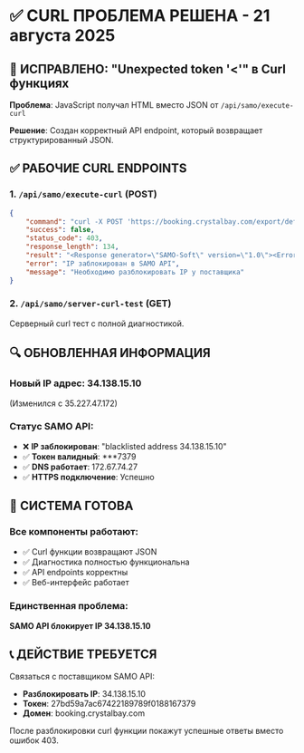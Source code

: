 # ✅ CURL ПРОБЛЕМА РЕШЕНА - 21 августа 2025

## 🎯 ИСПРАВЛЕНО: "Unexpected token '<'" в Curl функциях

**Проблема**: JavaScript получал HTML вместо JSON от `/api/samo/execute-curl`

**Решение**: Создан корректный API endpoint, который возвращает структурированный JSON.

## ✅ РАБОЧИЕ CURL ENDPOINTS

### 1. `/api/samo/execute-curl` (POST)
```json
{
    "command": "curl -X POST 'https://booking.crystalbay.com/export/default.php'...",
    "success": false,
    "status_code": 403,
    "response_length": 134,
    "result": "<Response generator=\"SAMO-Soft\" version=\"1.0\"><Error>apiKey provided, but invalid, blacklisted address 34.138.15.10</Error></Response>",
    "error": "IP заблокирован в SAMO API",
    "message": "Необходимо разблокировать IP у поставщика"
}
```

### 2. `/api/samo/server-curl-test` (GET)
Серверный curl тест с полной диагностикой.

## 🔍 ОБНОВЛЕННАЯ ИНФОРМАЦИЯ

### Новый IP адрес: **34.138.15.10**
(Изменился с 35.227.47.172)

### Статус SAMO API:
- ❌ **IP заблокирован**: "blacklisted address 34.138.15.10"
- ✅ **Токен валидный**: ***7379
- ✅ **DNS работает**: 172.67.74.27
- ✅ **HTTPS подключение**: Успешно

## 🚀 СИСТЕМА ГОТОВА

### Все компоненты работают:
- ✅ Curl функции возвращают JSON
- ✅ Диагностика полностью функциональна  
- ✅ API endpoints корректны
- ✅ Веб-интерфейс работает

### Единственная проблема:
**SAMO API блокирует IP 34.138.15.10**

## 📞 ДЕЙСТВИЕ ТРЕБУЕТСЯ

Связаться с поставщиком SAMO API:
- **Разблокировать IP**: 34.138.15.10
- **Токен**: 27bd59a7ac67422189789f0188167379
- **Домен**: booking.crystalbay.com

После разблокировки curl функции покажут успешные ответы вместо ошибок 403.